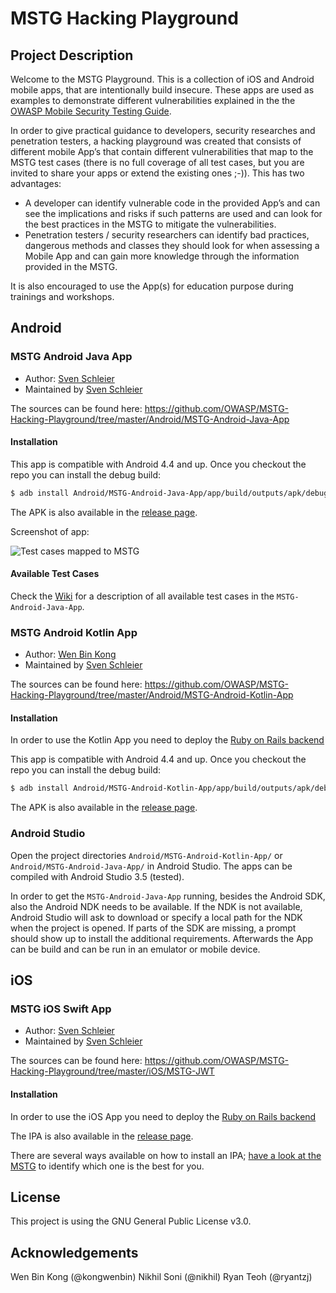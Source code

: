 # MSTG Hacking Playground

## Project Description

Welcome to the MSTG Playground. This is a collection of iOS and Android mobile apps, that are intentionally build insecure. These apps are used as examples to demonstrate different vulnerabilities explained in the the [OWASP Mobile Security Testing Guide](https://docs.peruzal.com/mobile-device-security-and-penetration-testing "OWASP MSTG").

In order to give practical guidance to developers, security researches and penetration testers, a hacking playground was created that consists of different mobile App’s that contain different vulnerabilities that map to the MSTG test cases (there is no full coverage of all test cases, but you are invited to share your apps or extend the existing ones ;-)). This has two advantages:

- A developer can identify vulnerable code in the provided App’s and can see the implications and risks if such patterns are used and can look for the best practices in the MSTG to mitigate the vulnerabilities.
- Penetration testers / security researchers can identify bad practices, dangerous methods and classes they should look for when assessing a Mobile App and can gain more knowledge through the information provided in the MSTG.

It is also encouraged to use the App(s) for education purpose during trainings and workshops.

## Android

### MSTG Android Java App

- Author: [Sven Schleier](https://github.com/sushi2k "Sven Schleier")
- Maintained by [Sven Schleier](https://github.com/sushi2k "Sven Schleier")

The sources can be found here: <https://github.com/OWASP/MSTG-Hacking-Playground/tree/master/Android/MSTG-Android-Java-App>

#### Installation

This app is compatible with Android 4.4 and up. Once you checkout the repo you can install the debug build:

```bash
$ adb install Android/MSTG-Android-Java-App/app/build/outputs/apk/debug/app-debug.apk  
```

The APK is also available in the [release page](https://github.com/OWASP/MSTG-Hacking-Playground/releases/tag/1.0).

Screenshot of app:

![Test cases mapped to MSTG](https://raw.githubusercontent.com/OWASP/MSTG-Hacking-Playground/master/Android/screenshots/android-app-java.png "Test cases mapped to MSTG" )

#### Available Test Cases

Check the [Wiki](https://github.com/OWASP/MSTG-Hacking-Playground/wiki/Android-App) for a description of all available test cases in the `MSTG-Android-Java-App`.

### MSTG Android Kotlin App

- Author: [Wen Bin Kong](https://github.com/kongwenbin "Wen Bin Kong")
- Maintained by [Sven Schleier](https://github.com/sushi2k "Sven Schleier")

The sources can be found here: <https://github.com/OWASP/MSTG-Hacking-Playground/tree/master/Android/MSTG-Android-Kotlin-App>

#### Installation

In order to use the Kotlin App you need to deploy the [Ruby on Rails backend](https://github.com/OWASP/MSTG-Hacking-Playground/tree/master/Serverside/rails-api-original "ror")

This app is compatible with Android 4.4 and up. Once you checkout the repo you can install the debug build:

```bash
$ adb install Android/MSTG-Android-Kotlin-App/app/build/outputs/apk/debug/app-debug.apk
```

The APK is also available in the [release page](https://github.com/OWASP/MSTG-Hacking-Playground/releases/tag/1.0).

### Android Studio

Open the project directories `Android/MSTG-Android-Kotlin-App/` or `Android/MSTG-Android-Java-App/` in Android Studio. The apps can be compiled with Android Studio 3.5 (tested).

In order to get the `MSTG-Android-Java-App` running, besides the Android SDK, also the Android NDK needs to be available. If the NDK is not available, Android Studio will ask to download or specify a local path for the NDK when the project is opened. If parts of the SDK are missing, a prompt should show up to install the additional requirements. Afterwards the App can be build and can be run in an emulator or mobile device.

## iOS

### MSTG iOS Swift App

- Author: [Sven Schleier](https://github.com/sushi2k "Sven Schleier")
- Maintained by [Sven Schleier](https://github.com/sushi2k "Sven Schleier")

The sources can be found here: <https://github.com/OWASP/MSTG-Hacking-Playground/tree/master/iOS/MSTG-JWT>

#### Installation

In order to use the iOS App you need to deploy the [Ruby on Rails backend](https://github.com/Peruzal/P/MSTG-Hacking-Playground/tree/master/Serverside/rails-api-original "ror")

The IPA is also available in the [release page](https://github.com/OWASP/MSTG-Hacking-Playground/releases/tag/1.0).

There are several ways available on how to install an IPA; [have a look at the MSTG](https://mobile-security.gitbook.io/mobile-security-testing-guide/ios-testing-guide/0x06b-basic-security-testing#installing-apps) to identify which one is the best for you.

## License

This project is using the GNU General Public License v3.0.

## Acknowledgements

Wen Bin Kong (@kongwenbin)
Nikhil Soni (@nikhil)
Ryan Teoh (@ryantzj)
